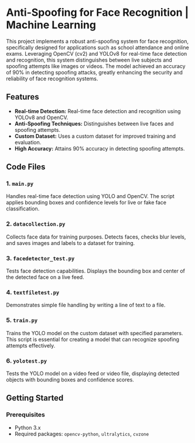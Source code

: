 # Anti-Spoofing for Face Recognition | Machine Learning

This project implements a robust anti-spoofing system for face recognition, specifically designed for applications such as school attendance and online exams. Leveraging OpenCV (cv2) and YOLOv8 for real-time face detection and recognition, this system distinguishes between live subjects and spoofing attempts like images or videos. The model achieved an accuracy of 90% in detecting spoofing attacks, greatly enhancing the security and reliability of face recognition systems.

## Features
- **Real-time Detection:** Real-time face detection and recognition using YOLOv8 and OpenCV.
- **Anti-Spoofing Techniques:** Distinguishes between live faces and spoofing attempts.
- **Custom Dataset:** Uses a custom dataset for improved training and evaluation.
- **High Accuracy:** Attains 90% accuracy in detecting spoofing attempts.

## Code Files

### 1. `main.py`
Handles real-time face detection using YOLO and OpenCV. The script applies bounding boxes and confidence levels for live or fake face classification.

### 2. `datacollection.py`
Collects face data for training purposes. Detects faces, checks blur levels, and saves images and labels to a dataset for training.

### 3. `facedetector_test.py`
Tests face detection capabilities. Displays the bounding box and center of the detected face on a live feed.

### 4. `textfiletest.py`
Demonstrates simple file handling by writing a line of text to a file.

### 5. `train.py`
Trains the YOLO model on the custom dataset with specified parameters. This script is essential for creating a model that can recognize spoofing attempts effectively.

### 6. `yolotest.py`
Tests the YOLO model on a video feed or video file, displaying detected objects with bounding boxes and confidence scores.

## Getting Started

### Prerequisites
- Python 3.x
- Required packages: `opencv-python`, `ultralytics`, `cvzone`


